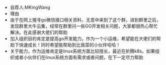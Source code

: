* 自荐人:MKingWang
* 理由
 * 由于在网上搜寻go微信接口相关资料，无意中来到了这个群。进到群里之后，发现群里大牛云集，经常在群里问一些GO开发相关问题，大家都很热心帮忙解决。在此感谢大佬们的帮助
 * 加入组织目的肯定是提高go开发能力。作为一个小运维，希望能在大佬们的帮助下快速成长！同时希望能帮助到比我菜的小伙伴哈哈！
 * 关于能力，作为运维肯定是linux系统方面比较擅长，最近在折腾k8s。如果组织或者小伙伴们在linux系统方面有需求或者问题，在下一定尽力帮助
